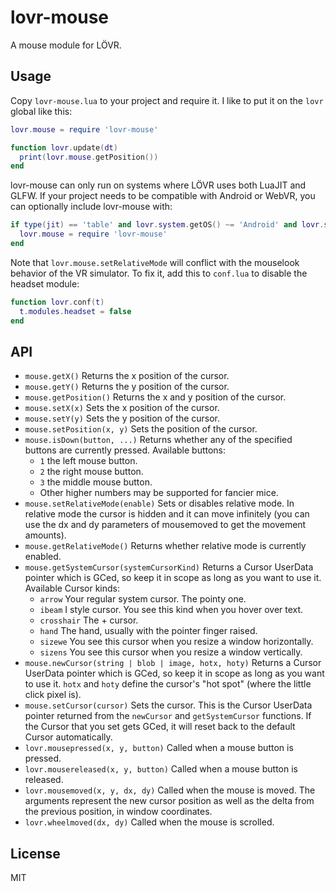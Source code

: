 lovr-mouse
===

A mouse module for LÖVR.

Usage
---

Copy `lovr-mouse.lua` to your project and require it.  I like to put it on the `lovr` global like this:

```lua
lovr.mouse = require 'lovr-mouse'

function lovr.update(dt)
  print(lovr.mouse.getPosition())
end
```

lovr-mouse can only run on systems where LÖVR uses both LuaJIT and GLFW. If your project needs to be compatible with Android or WebVR, you can optionally include lovr-mouse with:

```lua
if type(jit) == 'table' and lovr.system.getOS() ~= 'Android' and lovr.system.getOS() ~= 'Web' then
  lovr.mouse = require 'lovr-mouse'
end
```

Note that `lovr.mouse.setRelativeMode` will conflict with the mouselook behavior of the VR simulator.  To fix it, add this to `conf.lua` to disable the headset module:

```lua
function lovr.conf(t)
  t.modules.headset = false
end
```

API
---

- `mouse.getX()` Returns the x position of the cursor.
- `mouse.getY()` Returns the y position of the cursor.
- `mouse.getPosition()` Returns the x and y position of the cursor.
- `mouse.setX(x)` Sets the x position of the cursor.
- `mouse.setY(y)` Sets the y position of the cursor.
- `mouse.setPosition(x, y)` Sets the position of the cursor.
- `mouse.isDown(button, ...)` Returns whether any of the specified buttons are currently pressed.
  Available buttons:
  - `1` the left mouse button.
  - `2` the right mouse button.
  - `3` the middle mouse button.
  - Other higher numbers may be supported for fancier mice.
- `mouse.setRelativeMode(enable)` Sets or disables relative mode.  In relative mode the cursor is
  hidden and it can move infinitely (you can use the dx and dy parameters of mousemoved to get the
  movement amounts).
- `mouse.getRelativeMode()` Returns whether relative mode is currently enabled.
- `mouse.getSystemCursor(systemCursorKind)` Returns a Cursor UserData pointer which is GCed, so keep it in scope as long as you want to use it.
  Available Cursor kinds:
  - `arrow` Your regular system cursor. The pointy one.
  - `ibeam` I style cursor. You see this kind when you hover over text.
  - `crosshair` The + cursor.
  - `hand` The hand, usually with the pointer finger raised.
  - `sizewe` You see this cursor when you resize a window horizontally.
  - `sizens` You see this cursor when you resize a window vertically.
- `mouse.newCursor(string | blob | image, hotx, hoty)` Returns a Cursor UserData pointer which is GCed, so keep it in scope as long as you want to use it. `hotx` and `hoty` define the cursor's "hot spot" (where the little click pixel is).
- `mouse.setCursor(cursor)` Sets the cursor. This is the Cursor UserData pointer returned from the `newCursor` and `getSystemCursor` functions. If the Cursor that you set gets GCed, it will reset back to the default Cursor automatically.
- `lovr.mousepressed(x, y, button)` Called when a mouse button is pressed.
- `lovr.mousereleased(x, y, button)` Called when a mouse button is released.
- `lovr.mousemoved(x, y, dx, dy)` Called when the mouse is moved.  The arguments represent the new
  cursor position as well as the delta from the previous position, in window coordinates.
- `lovr.wheelmoved(dx, dy)` Called when the mouse is scrolled.

License
---

MIT
